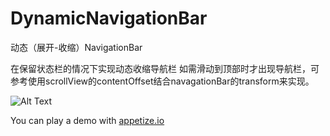 # DynamicNavigationBar
动态（展开-收缩）NavigationBar


在保留状态栏的情况下实现动态收缩导航栏
如需滑动到顶部时才出现导航栏，可参考使用scrollView的contentOffset结合navagationBar的transform来实现。


![Alt Text](https://raw.githubusercontent.com/liuzhiyi1992/DynamicNavigationBar/master/DynamicNavigationBarGif.gif)


You can play a demo with [appetize.io](https://appetize.io/app/kfdd5wdjmggbtqd2jmdhmha92r?device=iphone5s&scale=75&orientation=portrait&osVersion=9.2)
